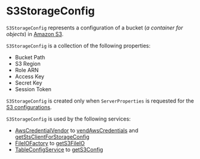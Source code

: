 # S3StorageConfig

`S3StorageConfig` represents a configuration of a bucket (_a container for objects_) in [Amazon S3](https://aws.amazon.com/s3/).

`S3StorageConfig` is a collection of the following properties:

* <span id="bucketPath"> Bucket Path
* <span id="region"> S3 Region
* <span id="awsRoleArn"> Role ARN
* <span id="accessKey"> Access Key
* <span id="secretKey"> Secret Key
* <span id="sessionToken"> Session Token

`S3StorageConfig` is created only when `ServerProperties` is requested for the [S3 configurations](../server/ServerPropertiesUtils.md#getS3Configurations).

`S3StorageConfig` is used by the following services:

* [AwsCredentialVendor](AwsCredentialVendor.md#s3Configurations) to [vendAwsCredentials](AwsCredentialVendor.md#vendAwsCredentials) and [getStsClientForStorageConfig](AwsCredentialVendor.md#getStsClientForStorageConfig)
* [FileIOFactory](../iceberg/FileIOFactory.md) to [getS3FileIO](../iceberg/FileIOFactory.md#getS3FileIO)
* [TableConfigService](../iceberg/TableConfigService.md#s3Configurations) to [getS3Config](../iceberg/TableConfigService.md#getS3Config)
